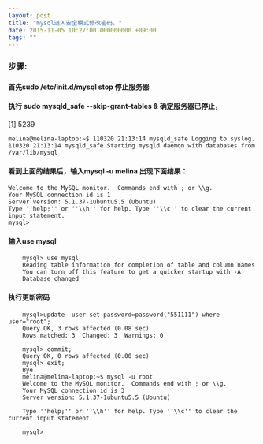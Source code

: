 ```yaml
---
layout: post
title: "mysql进入安全模式修改密码。"
date: 2015-11-05 10:27:00.000000000 +09:00
tags: ""
---
```

### 步骤:
#### 首先sudo /etc/init.d/mysql stop 停止服务器
#### 执行 sudo mysqld_safe --skip-grant-tables &  确定服务器已停止，
[1] 5239

```
melina@melina-laptop:~$ 110320 21:13:14 mysqld_safe Logging to syslog.
110320 21:13:14 mysqld_safe Starting mysqld daemon with databases from /var/lib/mysql
```
#### 看到上面的结果后，输入mysql -u melina  出现下面结果：
```
Welcome to the MySQL monitor.  Commands end with ; or \\g.
Your MySQL connection id is 1
Server version: 5.1.37-1ubuntu5.5 (Ubuntu)
Type ''help;'' or ''\\h'' for help. Type ''\\c'' to clear the current input statement.
mysql>
```
#### 输入use mysql
```
    mysql> use mysql
    Reading table information for completion of table and column names
    You can turn off this feature to get a quicker startup with -A
    Database changed
```
#### 执行更新密码
```
    mysql>update  user set password=password("551111") where user="root";
    Query OK, 3 rows affected (0.08 sec)
    Rows matched: 3  Changed: 3  Warnings: 0
    
    mysql> commit;
    Query OK, 0 rows affected (0.00 sec)
    mysql> exit;
    Bye
    melina@melina-laptop:~$ mysql -u root
    Welcome to the MySQL monitor.  Commands end with ; or \\g.
    Your MySQL connection id is 3
    Server version: 5.1.37-1ubuntu5.5 (Ubuntu)
    
    Type ''help;'' or ''\\h'' for help. Type ''\\c'' to clear the current input statement.
    
    mysql>
```


